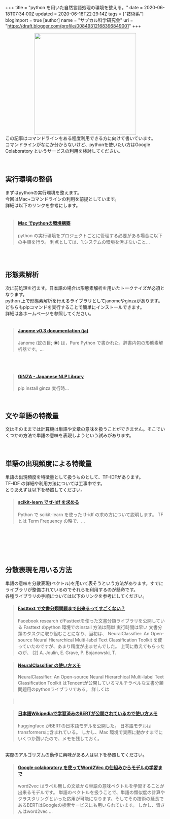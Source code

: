 +++
title = "python を用いた自然言語処理の環境を整える。"
date = 2020-06-18T07:34:00Z
updated = 2020-06-18T22:29:14Z
tags = ["技術系"]
blogimport = true 
[author]
	name = "サブカル科学研究会"
	uri = "https://draft.blogger.com/profile/00849312168396849001"
+++

<div><div class="separator" style="clear: both; text-align: center;"><a href="https://1.bp.blogspot.com/-Hfn3KpibOuY/Xurepq-smKI/AAAAAAAAg70/y4-SSiS1Mc4gMmbTywgn9jCzZboq6XAJACK4BGAsYHg/s1920/74C0A734-70D2-4846-A316-312BA6691D8B.jpeg" style="margin-left: 1em; margin-right: 1em;"><img border="0" data-original-height="1280" data-original-width="1920" src="https://1.bp.blogspot.com/-Hfn3KpibOuY/Xurepq-smKI/AAAAAAAAg70/y4-SSiS1Mc4gMmbTywgn9jCzZboq6XAJACK4BGAsYHg/s320/74C0A734-70D2-4846-A316-312BA6691D8B.jpeg" width="320" /></a></div>この記事はコマンドラインをある程度利用できる方に向けて書いています。</div><div>コマンドラインがなにか分からないけど、pythonを使いたい方はGoogle Colaboratory というサービスの利用を検討してください。</div><div><b><br /></b></div><div><b><br /></b></div><h2 style="text-align: left;"><b>実行環境の整備</b></h2>まずはpythonの実行環境を整えます。<div>今回はMac+コマンドラインの利用を前提としています。</div><div>詳細は以下のリンクを参考にします。</div><div><br /></div><blockquote class="embedly-card"><h4><a href="https://www.subcul-science.com/2020/06/mac-python.html">Mac でpythonの環境構築</a></h4><p>python の実行環境をプロジェクトごとに管理する必要がある場合に以下の手順を行う。 利点としては、1.システムの環境を汚さないこと…</p></blockquote><div><b><font face="inherit"><br /></font></b></div><div><b><font face="inherit"><br /></font></b></div><h2 style="text-align: left;"><b><font face="inherit">形態素解析&nbsp;</font></b></h2><div>次に前処理を行ます。日本語の場合は形態素解析を用いたトークナイズが必須となります。</div><div>python 上で形態素解析を行えるライブラリとしてjanomeやginzaがあります。</div><div>どちらもpipコマンドを実行することで簡単にインストールできます。</div><div>詳細は各ホームページを参照してください。</div><div><br /></div> <script async="" charset="UTF-8" src="//cdn.embedly.com/widgets/platform.js"></script> <blockquote class="embedly-card"><h4><a href="https://mocobeta.github.io/janome/">Janome v0.3 documentation (ja)</a></h4><p>Janome (蛇の目; ◉) は，Pure Python で書かれた，辞書内包の形態素解析器です。…</p></blockquote><div><br /></div><div>&nbsp;</div> <script async="//cdn.embedly.com/widgets/platform.js" charset="UTF-8"></script> <blockquote class="embedly-card"><h4><a href="https://megagonlabs.github.io/ginza/">GiNZA - Japanese NLP Library</a></h4><p>pip install ginza 実行時…</p></blockquote><div><br /></div><h2 style="text-align: left;"><b>文や単語の特徴量</b></h2><div>文はそのままでは計算機は単語や文章の意味を扱うことができません。そこでいくつかの方法で単語の意味を表現しようという試みがあります。</div><div><b><br /></b></div><div><b><br /></b></div><h2 style="text-align: left;"><b>単語の出現頻度による特徴量</b></h2><div>単語の出現頻度を特徴量として扱うものとして、TF-IDFがあります。</div><div>TF-IDF の詳細や利用方法については工事中です。</div><div>とりあえずは以下を参照してください。</div><blockquote class="embedly-card"><h4><a href="https://tex2e.github.io/blog/python/tf-idf">scikit-learn で tf-idf を求める</a></h4><p>Python で scikit-learn を使った tf-idf の求め方について説明します。 TF とは Term Frequency の略で、… </p></blockquote> <script async="" charset="UTF-8" src="//cdn.embedly.com/widgets/platform.js"></script>     <div><br /></div><div><br /></div><div><br /></div><div><br /></div><div><br /></div><h2 style="text-align: left;"><b>分散表現を用いる方法</b></h2><div>単語の意味を分散表現(ベクトル)を用いて表そうという方法があります。すでにライブラリが整備されているのでそれらを利用するのが懸命です。</div><div>各種ライブラリの手順については以下のリンクを参考にしてください。</div> <script async="" charset="UTF-8" src="//cdn.embedly.com/widgets/platform.js"></script>   <blockquote class="embedly-card"><h4><a href="https://www.subcul-science.com/2020/06/fasttext.html">Fasttext で文書分類問題まで出来るってすごくない？</a></h4><p>Facebook research がFasttextを使った文書分類ライブラリを公開している Fasttext のpython 環境でのinstall 方法は簡単 実行時間は早い 文書分類のタスクに取り組むことになり、当初は、 NeuralClassifier: An Open-source Neural Hierarchical Multi-label Text Classification Toolkit を使っていたのですが、あまり精度が出ませんでした。 上司に教えてもらったのが、 [2] A. Joulin, E. Grave, P. Bojanowski, T.</p></blockquote> <script async="" charset="UTF-8" src="//cdn.embedly.com/widgets/platform.js"></script>  <blockquote class="embedly-card"><h4><a href="https://www.subcul-science.com/2020/06/neuralclassifier.html">NeuralClassifier の使い方メモ</a></h4><p>NeuralClassifier: An Open-source Neural Hierarchical Multi-label Text Classification Toolkit はTencentが公開しているマルチラベルな文書分類問題用のpythonライブラリである。 詳しくは </p></blockquote> <script async="" charset="UTF-8" src="//cdn.embedly.com/widgets/platform.js"></script> <blockquote class="embedly-card"><h4><br /></h4></blockquote> <script async="" charset="UTF-8" src="//cdn.embedly.com/widgets/platform.js"></script>  <blockquote class="embedly-card"><h4><a href="https://www.subcul-science.com/2020/06/wikipediabert.html">日本語Wikipediaで学習済みのBERTが公開されているので使い方メモ</a></h4><p>huggingface がBERTの日本語モデルを公開した。 日本語モデルはtransformersに含まれている。 しかし、Mac 環境で実際に動かすまでにいくつか躓いたので、メモを残しておく。</p></blockquote>  <div><br /></div> <div>実際のアルゴリズムの動作に興味がある人は以下を参照してください。</div>  <blockquote class="embedly-card"><h4><a href="https://www.subcul-science.com/2020/06/google-colaboratory-word2vec.html">Google colaboratory を使ってWord2Vec の仕組みからモデルの学習まで</a></h4><p>word2vec はラベル無しの文章から単語の意味ベクトルを学習することが出来るモデルです。 単語のベクトルを扱うことで、単語の類似度の計算やクラスタリングといった応用が可能になります。そしてその技術の延長であるBERTはGoogleの検索サービスにも用いられています。 しかし、皆さんはword2vec ...</p></blockquote> <script async="" charset="UTF-8" src="//cdn.embedly.com/widgets/platform.js"></script>
